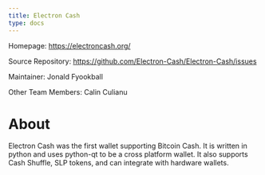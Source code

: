 ```yaml
---
title: Electron Cash
type: docs
---
```


Homepage: https://electroncash.org/

Source Repository: https://github.com/Electron-Cash/Electron-Cash/issues

Maintainer: Jonald Fyookball

Other Team Members: Calin Culianu 

# About

Electron Cash was the first wallet supporting Bitcoin Cash.  It is written in python and uses python-qt to be a cross platform wallet.  It also supports Cash Shuffle, SLP tokens, and can integrate with hardware wallets.